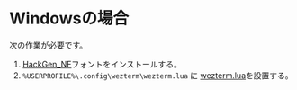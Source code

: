 # Windowsの場合

次の作業が必要です。

1. [HackGen_NF](https://github.com/yuru7/HackGen/releases)フォントをインストールする。
2. `%USERPROFILE%\.config\wezterm\wezterm.lua` に [wezterm.lua](wezterm.lua)を設置する。

